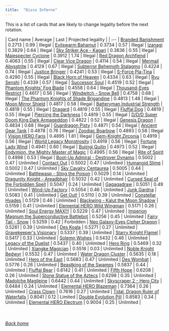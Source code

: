 ```yaml
---
title:  "Disco Inferno"
---
```


This is a list of cards that are likely to change legality before the next rotation.

| Card name | Average | Last | Projected legality |
| :-- |
[Branded Banishment](https://db.ygoprodeck.com/card/?search=Branded%20Banishment) | 0.2713 | 0.99 | Illegal |
[Evilswarm Bahamut](https://db.ygoprodeck.com/card/?search=Evilswarm%20Bahamut) | 0.3734 | 0.57 | Illegal |
[Izanagi](https://db.ygoprodeck.com/card/?search=Izanagi) | 0.3829 | 0.64 | Illegal |
[Sky Striker Ace - Kagari](https://db.ygoprodeck.com/card/?search=Sky%20Striker%20Ace%20-%20Kagari) | 0.3836 | 0.55 | Illegal |
[Majespecter Cyclone](https://db.ygoprodeck.com/card/?search=Majespecter%20Cyclone) | 0.3912 | 1.74 | Illegal |
[Red Dragon Archfiend](https://db.ygoprodeck.com/card/?search=Red%20Dragon%20Archfiend) | 0.4063 | 0.55 | Illegal |
[Clear Vice Dragon](https://db.ygoprodeck.com/card/?search=Clear%20Vice%20Dragon) | 0.4114 | 0.54 | Illegal |
[Mermail Abysstrite](https://db.ygoprodeck.com/card/?search=Mermail%20Abysstrite) | 0.4129 | 0.67 | Illegal |
[Subterror Behemoth Stalagmo](https://db.ygoprodeck.com/card/?search=Subterror%20Behemoth%20Stalagmo) | 0.4224 | 0.74 | Illegal |
[Justice Bringer](https://db.ygoprodeck.com/card/?search=Justice%20Bringer) | 0.4241 | 0.53 | Illegal |
[S-Force Pla-Tina](https://db.ygoprodeck.com/card/?search=S-Force%20Pla-Tina) | 0.4290 | 0.55 | Illegal |
[Black Horn of Heaven](https://db.ygoprodeck.com/card/?search=Black%20Horn%20of%20Heaven) | 0.4334 | 0.63 | Illegal |
[Ryu Senshi](https://db.ygoprodeck.com/card/?search=Ryu%20Senshi) | 0.4339 | 0.57 | Illegal |
[Successor Soul](https://db.ygoprodeck.com/card/?search=Successor%20Soul) | 0.4519 | 0.52 | Illegal |
[Phantom Knights' Fog Blade](https://db.ygoprodeck.com/card/?search=Phantom%20Knights'%20Fog%20Blade) | 0.4558 | 0.64 | Illegal |
[Thousand-Eyes Restrict](https://db.ygoprodeck.com/card/?search=Thousand-Eyes%20Restrict) | 0.4617 | 0.56 | Illegal |
[Windwitch - Snow Bell](https://db.ygoprodeck.com/card/?search=Windwitch%20-%20Snow%20Bell) | 0.4758 | 0.68 | Illegal |
[The Phantom Knights of Shade Brigandine](https://db.ygoprodeck.com/card/?search=The%20Phantom%20Knights%20of%20Shade%20Brigandine) | 0.4813 | 1.48 | Illegal |
[Moon Mirror Shield](https://db.ygoprodeck.com/card/?search=Moon%20Mirror%20Shield) | 0.4817 | 0.58 | Illegal |
[Batteryman Industrial Strength](https://db.ygoprodeck.com/card/?search=Batteryman%20Industrial%20Strength) | 0.4819 | 0.55 | Illegal |
[Dragard](https://db.ygoprodeck.com/card/?search=Dragard) | 0.4819 | 0.55 | Illegal |
[Fluffal Dog](https://db.ygoprodeck.com/card/?search=Fluffal%20Dog) | 0.4819 | 0.55 | Illegal |
[Piercing the Darkness](https://db.ygoprodeck.com/card/?search=Piercing%20the%20Darkness) | 0.4819 | 0.55 | Illegal |
[D/D/D Super Doom King Dark Armageddon](https://db.ygoprodeck.com/card/?search=D/D/D%20Super%20Doom%20King%20Dark%20Armageddon) | 0.4822 | 0.52 | Illegal |
[Genesis Dragon](https://db.ygoprodeck.com/card/?search=Genesis%20Dragon) | 0.4834 | 0.68 | Illegal |
[Guardragon Pisty](https://db.ygoprodeck.com/card/?search=Guardragon%20Pisty) | 0.4871 | 0.54 | Illegal |
[Ancient Gear Tank](https://db.ygoprodeck.com/card/?search=Ancient%20Gear%20Tank) | 0.4878 | 0.76 | Illegal |
[Zoodiac Boarbow](https://db.ygoprodeck.com/card/?search=Zoodiac%20Boarbow) | 0.4893 | 0.58 | Illegal |
[Vision HERO Faris](https://db.ygoprodeck.com/card/?search=Vision%20HERO%20Faris) | 0.4895 | 1.81 | Illegal |
[Gem-Knight Zirconia](https://db.ygoprodeck.com/card/?search=Gem-Knight%20Zirconia) | 0.4919 | 0.56 | Illegal |
[World Legacy Monstrosity](https://db.ygoprodeck.com/card/?search=World%20Legacy%20Monstrosity) | 0.4919 | 0.56 | Illegal |
[Fortune Lady Wind](https://db.ygoprodeck.com/card/?search=Fortune%20Lady%20Wind) | 0.4941 | 0.60 | Illegal |
[Bujingi Quilin](https://db.ygoprodeck.com/card/?search=Bujingi%20Quilin) | 0.4973 | 0.52 | Illegal |
[Endymion, the Mighty Master of Magic](https://db.ygoprodeck.com/card/?search=Endymion,%20the%20Mighty%20Master%20of%20Magic) | 0.4995 | 0.56 | Illegal |
[Rite of Spirit](https://db.ygoprodeck.com/card/?search=Rite%20of%20Spirit) | 0.4998 | 0.53 | Illegal |
[Boot-Up Admiral - Destroyer Dynamo](https://db.ygoprodeck.com/card/?search=Boot-Up%20Admiral%20-%20Destroyer%20Dynamo) | 0.5002 | 0.47 | Unlimited |
[Contact Out](https://db.ygoprodeck.com/card/?search=Contact%20Out) | 0.5002 | 0.47 | Unlimited |
[Humanoid Slime](https://db.ygoprodeck.com/card/?search=Humanoid%20Slime) | 0.5002 | 0.47 | Unlimited |
[Sky Cavalry Centaurea](https://db.ygoprodeck.com/card/?search=Sky%20Cavalry%20Centaurea) | 0.5005 | 0.44 | Unlimited |
[Battlewasp - Sting the Poison](https://db.ygoprodeck.com/card/?search=Battlewasp%20-%20Sting%20the%20Poison) | 0.5029 | 0.14 | Unlimited |
[Dragunity Knight - Areadbhair](https://db.ygoprodeck.com/card/?search=Dragunity%20Knight%20-%20Areadbhair) | 0.5032 | 0.42 | Unlimited |
[Cursed Seal of the Forbidden Spell](https://db.ygoprodeck.com/card/?search=Cursed%20Seal%20of%20the%20Forbidden%20Spell) | 0.5047 | 0.24 | Unlimited |
[Gagagadraw](https://db.ygoprodeck.com/card/?search=Gagagadraw) | 0.5051 | 0.49 | Unlimited |
[Wind-Up Factory](https://db.ygoprodeck.com/card/?search=Wind-Up%20Factory) | 0.5054 | 0.46 | Unlimited |
[Junk Gardna](https://db.ygoprodeck.com/card/?search=Junk%20Gardna) | 0.5083 | 0.41 | Unlimited |
[Get Out!](https://db.ygoprodeck.com/card/?search=Get%20Out!) | 0.5110 | 0.39 | Unlimited |
[Constellar Hyades](https://db.ygoprodeck.com/card/?search=Constellar%20Hyades) | 0.5129 | 0.46 | Unlimited |
[Blackwing - Kalut the Moon Shadow](https://db.ygoprodeck.com/card/?search=Blackwing%20-%20Kalut%20the%20Moon%20Shadow) | 0.5159 | 0.41 | Unlimited |
[Elemental HERO Wild Wingman](https://db.ygoprodeck.com/card/?search=Elemental%20HERO%20Wild%20Wingman) | 0.5171 | 0.26 | Unlimited |
[Soul Energy MAX!!!](https://db.ygoprodeck.com/card/?search=Soul%20Energy%20MAX!!!) | 0.5229 | 0.47 | Unlimited |
[Imperion Magnum the Superconductive Battlebot](https://db.ygoprodeck.com/card/?search=Imperion%20Magnum%20the%20Superconductive%20Battlebot) | 0.5256 | 0.45 | Unlimited |
[Fairy Tail - Snow](https://db.ygoprodeck.com/card/?search=Fairy%20Tail%20-%20Snow) | 0.5259 | 0.42 | Forbidden |
[Neo Galaxy-Eyes Cipher Dragon](https://db.ygoprodeck.com/card/?search=Neo%20Galaxy-Eyes%20Cipher%20Dragon) | 0.5261 | 0.39 | Unlimited |
[Des Koala](https://db.ygoprodeck.com/card/?search=Des%20Koala) | 0.5271 | 0.27 | Unlimited |
[Gravekeeper's Visionary](https://db.ygoprodeck.com/card/?search=Gravekeeper's%20Visionary) | 0.5337 | 0.39 | Unlimited |
[Starry Knight Flamel](https://db.ygoprodeck.com/card/?search=Starry%20Knight%20Flamel) | 0.5417 | 0.33 | Unlimited |
[Solemn Wishes](https://db.ygoprodeck.com/card/?search=Solemn%20Wishes) | 0.5432 | 0.46 | Unlimited |
[Legacy of the Duelist](https://db.ygoprodeck.com/card/?search=Legacy%20of%20the%20Duelist) | 0.5437 | 0.40 | Unlimited |
[Hero Ring](https://db.ygoprodeck.com/card/?search=Hero%20Ring) | 0.5469 | 0.32 | Unlimited |
[Xiangke Magician](https://db.ygoprodeck.com/card/?search=Xiangke%20Magician) | 0.5518 | 0.03 | Unlimited |
[Noble Knight Bedwyr](https://db.ygoprodeck.com/card/?search=Noble%20Knight%20Bedwyr) | 0.5532 | 0.47 | Unlimited |
[Water Dragon Cluster](https://db.ygoprodeck.com/card/?search=Water%20Dragon%20Cluster) | 0.5635 | 0.18 | Unlimited |
[Hero of the East](https://db.ygoprodeck.com/card/?search=Hero%20of%20the%20East) | 0.5683 | 0.47 | Unlimited |
[Des Wombat](https://db.ygoprodeck.com/card/?search=Des%20Wombat) | 0.5776 | 0.26 | Unlimited |
[Beastking of the Swamps](https://db.ygoprodeck.com/card/?search=Beastking%20of%20the%20Swamps) | 0.5837 | 0.44 | Unlimited |
[Fluffal Bear](https://db.ygoprodeck.com/card/?search=Fluffal%20Bear) | 0.6142 | 0.41 | Unlimited |
[Fifth Hope](https://db.ygoprodeck.com/card/?search=Fifth%20Hope) | 0.6208 | 0.26 | Unlimited |
[Stone Statue of the Aztecs](https://db.ygoprodeck.com/card/?search=Stone%20Statue%20of%20the%20Aztecs) | 0.6298 | 0.35 | Unlimited |
[Madolche Magileine](https://db.ygoprodeck.com/card/?search=Madolche%20Magileine) | 0.6442 | 0.44 | Unlimited |
[Skyscraper 2 - Hero City](https://db.ygoprodeck.com/card/?search=Skyscraper%202%20-%20Hero%20City) | 0.6484 | 0.24 | Unlimited |
[Elemental HERO Blazeman](https://db.ygoprodeck.com/card/?search=Elemental%20HERO%20Blazeman) | 0.7364 | 0.26 | Unlimited |
[Crass Clown](https://db.ygoprodeck.com/card/?search=Crass%20Clown) | 0.7616 | 0.27 | Unlimited |
[Tidal, Dragon Ruler of Waterfalls](https://db.ygoprodeck.com/card/?search=Tidal,%20Dragon%20Ruler%20of%20Waterfalls) | 0.8041 | 0.12 | Limited |
[Double Evolution Pill](https://db.ygoprodeck.com/card/?search=Double%20Evolution%20Pill) | 0.8583 | 0.34 | Unlimited |
[Elemental HERO Electrum](https://db.ygoprodeck.com/card/?search=Elemental%20HERO%20Electrum) | 0.9004 | 0.25 | Unlimited |

<br>

###### [Back home](index)